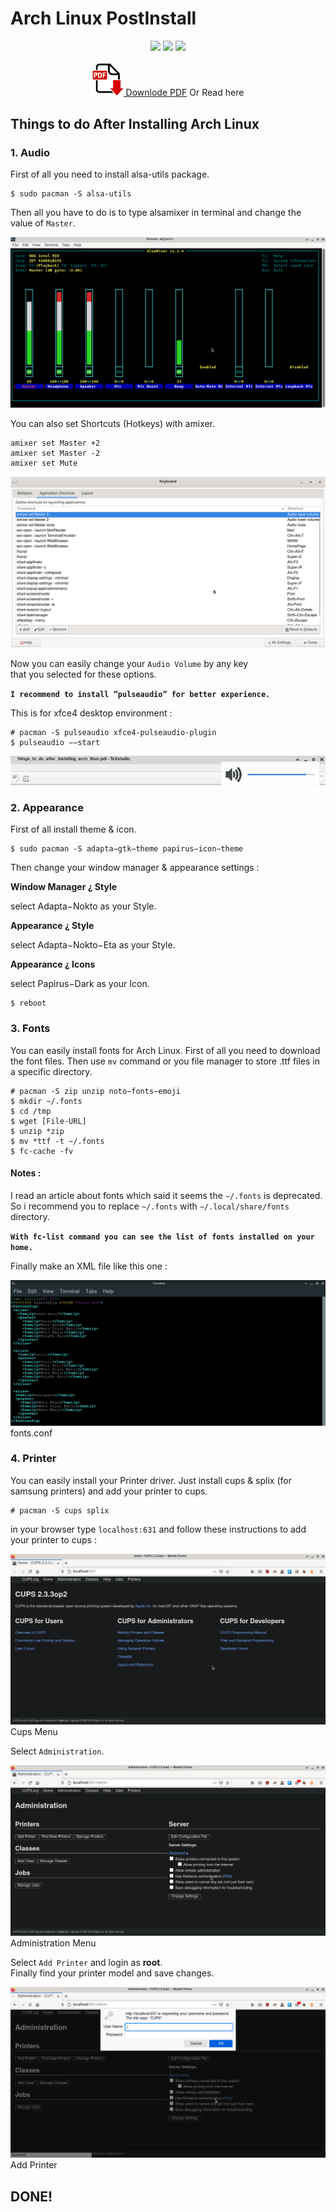 # Arch Linux PostInstall
<p align="center">
  <img src="https://img.shields.io/github/repo-size/alikzmi/arch-postinstall?style=flat-square">
  <img src="https://img.shields.io/badge/LICENSE-CC0-green?style=flat-square">
  <img src="https://img.shields.io/github/downloads/alikzmi/arch-postinstall/total?style=flat-square"
</p>
<br><br>
<a href="https://github.com/alikzmi/arch-postinstall/releases/">
<img src="images/downlode-pdf.png" width="50px">
Downlode PDF</a> Or Read here
<br>

## Things to do After Installing Arch Linux

### 1. Audio

First of all you need to install alsa-utils package.
```
$ sudo pacman -S alsa-utils
```
Then all you have to do is to type alsamixer in terminal and change the
value of `Master`.

![](images/audio.png)

You can also set Shortcuts (Hotkeys) with amixer.
```
amixer set Master +2
amixer set Master -2
amixer set Mute
```
![](images/amixer.png)

Now you can easily change your `Audio Volume` by any key <br>
that you selected for these options.

**`I recommend to install ”pulseaudio” for better experience.`**

This is for xfce4 desktop environment :
```
# pacman -S pulseaudio xfce4-pulseaudio-plugin
$ pulseaudio −−start
```

![](images/pulseaudio.png)

### 2. Appearance

First of all install theme & icon.

```
$ sudo pacman -S adapta−gtk−theme papirus−icon−theme
```

Then change your window manager & appearance settings :

**Window Manager ¿ Style**

select Adapta−Nokto as your Style.

**Appearance ¿ Style**

select Adapta−Nokto−Eta as your Style.

**Appearance ¿ Icons**

select Papirus−Dark as your Icon.
```
$ reboot
```

### 3. Fonts

You can easily install fonts for Arch Linux. First of all you need to download the font files. Then use `mv` command or you file manager to store .ttf
files in a specific directory.
```
# pacman -S zip unzip noto−fonts−emoji
$ mkdir ∼/.fonts
$ cd /tmp
$ wget [File-URL]
$ unzip *zip
$ mv *ttf -t ∼/.fonts
$ fc-cache -fv
```

#### Notes :

I read an article about fonts which said it seems the `∼/.fonts` is deprecated. <br>
So i recommend you to replace `∼/.fonts` with `∼/.local/share/fonts` directory.

**`With fc-list command you can see the list of fonts installed on your home.`**

Finally make an XML file like this one :

![fonts.conf](images/fontconfig.png)
fonts.conf

### 4. Printer

You can easily install your Printer driver. Just install cups & splix (for
samsung printers) and add your printer to cups.
```
# pacman -S cups splix
```
in your browser type `localhost:631` and follow these instructions to add
your printer to cups :

![](images/cups-1.png)
Cups Menu

Select `Administration`.

![](images/cups-2.png)
Administration Menu

Select `Add Printer` and login as **root**. <br>
Finally find your printer model and save changes.

![](images/cups-3.png)
Add Printer

## DONE!
